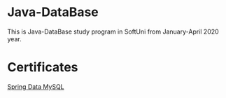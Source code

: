 # Java-DataBase
This is Java-DataBase study program in SoftUni from January-April 2020 year.

# Certificates 
<a href="https://softuni.bg/certificates/details/79020/e8802d9f" > Spring Data </a>
<a href="https://softuni.bg/certificates/details/79020/e8802d9f" > MySQL </a>
